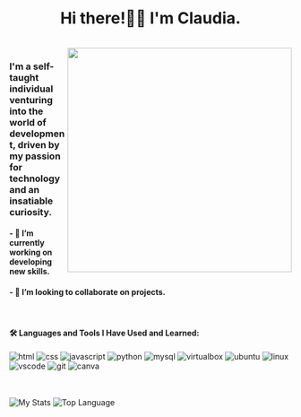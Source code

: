 <!-- Header -->
<div id="header" align="center">
  <h1>Hi there!👋🏻 I'm Claudia.</h1>
</div>
<br>

<!-- Body -->
<body>
<img align="right" src="https://media.giphy.com/media/v1.Y2lkPTc5MGI3NjExMW9mdW05ZXI4OXRuZm02dWdlMmRocDcwanFwdWcxM29wajJianhqdSZlcD12MV9pbnRlcm5hbF9naWZfYnlfaWQmY3Q9cw/aIJDrOomj81MQZz2uO/giphy.gif" width="400"/>
<h3>I'm a self-taught individual venturing into the world of development, driven by my passion for technology and an insatiable curiosity.</h3>
<h4>- 🔭 I’m currently working on developing new skills.</h4>	  
<h4>- 👯 I’m looking to collaborate on projects.</h4>
<br>
<div>
  <h4>🛠️ Languages and Tools I Have Used and Learned:</h4>
  <img src="https://img.shields.io/badge/html5-%23E34F26.svg?style=for-the-badge&logo=html5&logoColor=white" alt="html">
  <img src="https://img.shields.io/badge/css3-%231572B6.svg?style=for-the-badge&logo=css3&logoColor=white" alt="css">
  <img src="https://img.shields.io/badge/javascript-%23323330.svg?style=for-the-badge&logo=javascript&logoColor=%23F7DF1E" alt="javascript">
  <img src="https://img.shields.io/badge/python-3670A0?style=for-the-badge&logo=python&logoColor=ffdd54" alt="python">
  <img src="https://img.shields.io/badge/mysql-%2300f.svg?style=for-the-badge&logo=mysql&logoColor=white" alt="mysql">
  <img src="https://img.shields.io/badge/VirtualBox-21416b?style=for-the-badge&logo=VirtualBox&logoColor=white" alt="virtualbox">  
  <img src="https://img.shields.io/badge/Ubuntu-E95420?style=for-the-badge&logo=ubuntu&logoColor=white" alt="ubuntu">
  <img src="https://img.shields.io/badge/Linux-FCC624?style=for-the-badge&logo=linux&logoColor=black" alt="linux"/>
  <img src="https://img.shields.io/badge/Visual%20Studio%20Code-0078d7.svg?style=for-the-badge&logo=visual-studio-code&logoColor=white" alt="vscode">
  <img src="https://img.shields.io/badge/git-%23F05033.svg?style=for-the-badge&logo=git&logoColor=white" alt="git">
  <img src="https://img.shields.io/badge/Canva-%2300C4CC.svg?style=for-the-badge&logo=Canva&logoColor=white" alt="canva">
</div>
<br><br>

![My Stats](https://github-readme-stats.vercel.app/api/?username=diaechi&&theme=chartreuse-dark&show_icons=true&rank_icon=github&border_radius=4.5)
![Top Language](https://github-readme-stats.vercel.app/api/top-langs/?username=diaechi&langs_count=10&theme=chartreuse-dark&layout=compact&border_radius=4.5)

</body>
